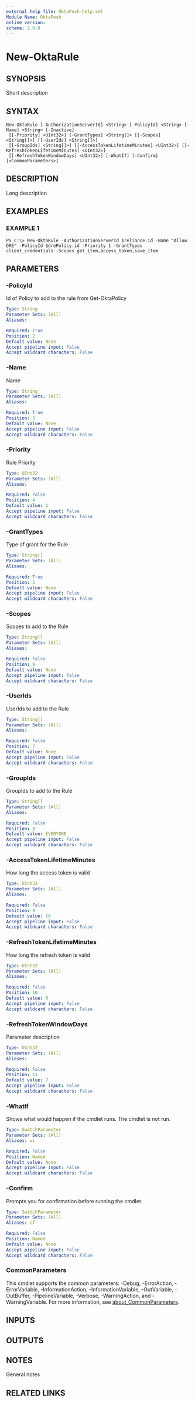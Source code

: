 ```yaml
---
external help file: OktaPosh-help.xml
Module Name: OktaPosh
online version:
schema: 2.0.0
---
```


# New-OktaRule

## SYNOPSIS
Short description

## SYNTAX

```
New-OktaRule [-AuthorizationServerId] <String> [-PolicyId] <String> [-Name] <String> [-Inactive]
 [[-Priority] <UInt32>] [-GrantTypes] <String[]> [[-Scopes] <String[]>] [[-UserIds] <String[]>]
 [[-GroupIds] <String[]>] [[-AccessTokenLifetimeMinutes] <UInt32>] [[-RefreshTokenLifetimeMinutes] <UInt32>]
 [[-RefreshTokenWindowDays] <UInt32>] [-WhatIf] [-Confirm] [<CommonParameters>]
```

## DESCRIPTION
Long description

## EXAMPLES

### EXAMPLE 1
```
PS C:\> New-OktaRule -AuthorizationServerId $reliance.id -Name "Allow DRE" -PolicyId $drePolicy.id -Priority 1 -GrantTypes client_credentials -Scopes get_item,access_token,save_item
```

## PARAMETERS
<!-- #include "./params/authServerId.md" -->

### -PolicyId
Id of Policy to add to the rule from Get-OktaPolicy

```yaml
Type: String
Parameter Sets: (All)
Aliases:

Required: True
Position: 2
Default value: None
Accept pipeline input: False
Accept wildcard characters: False
```

### -Name
Name

```yaml
Type: String
Parameter Sets: (All)
Aliases:

Required: True
Position: 3
Default value: None
Accept pipeline input: False
Accept wildcard characters: False
```

<!-- #include "./params/inactive.md" -->

### -Priority
Rule Priority

```yaml
Type: UInt32
Parameter Sets: (All)
Aliases:

Required: False
Position: 4
Default value: 1
Accept pipeline input: False
Accept wildcard characters: False
```

### -GrantTypes
Type of grant for the Rule

```yaml
Type: String[]
Parameter Sets: (All)
Aliases:

Required: True
Position: 5
Default value: None
Accept pipeline input: False
Accept wildcard characters: False
```

### -Scopes
Scopes to add to the Rule

```yaml
Type: String[]
Parameter Sets: (All)
Aliases:

Required: False
Position: 6
Default value: None
Accept pipeline input: False
Accept wildcard characters: False
```

### -UserIds
UserIds to add to the Rule

```yaml
Type: String[]
Parameter Sets: (All)
Aliases:

Required: False
Position: 7
Default value: None
Accept pipeline input: False
Accept wildcard characters: False
```

### -GroupIds
GroupIds to add to the Rule

```yaml
Type: String[]
Parameter Sets: (All)
Aliases:

Required: False
Position: 8
Default value: EVERYONE
Accept pipeline input: False
Accept wildcard characters: False
```

### -AccessTokenLifetimeMinutes
How long the access token is valid

```yaml
Type: UInt32
Parameter Sets: (All)
Aliases:

Required: False
Position: 9
Default value: 60
Accept pipeline input: False
Accept wildcard characters: False
```

### -RefreshTokenLifetimeMinutes
How long the refresh token is valid

```yaml
Type: UInt32
Parameter Sets: (All)
Aliases:

Required: False
Position: 10
Default value: 0
Accept pipeline input: False
Accept wildcard characters: False
```

### -RefreshTokenWindowDays
Parameter description

```yaml
Type: UInt32
Parameter Sets: (All)
Aliases:

Required: False
Position: 11
Default value: 7
Accept pipeline input: False
Accept wildcard characters: False
```

### -WhatIf
Shows what would happen if the cmdlet runs.
The cmdlet is not run.

```yaml
Type: SwitchParameter
Parameter Sets: (All)
Aliases: wi

Required: False
Position: Named
Default value: None
Accept pipeline input: False
Accept wildcard characters: False
```

### -Confirm
Prompts you for confirmation before running the cmdlet.

```yaml
Type: SwitchParameter
Parameter Sets: (All)
Aliases: cf

Required: False
Position: Named
Default value: None
Accept pipeline input: False
Accept wildcard characters: False
```

### CommonParameters
This cmdlet supports the common parameters: -Debug, -ErrorAction, -ErrorVariable, -InformationAction, -InformationVariable, -OutVariable, -OutBuffer, -PipelineVariable, -Verbose, -WarningAction, and -WarningVariable. For more information, see [about_CommonParameters](http://go.microsoft.com/fwlink/?LinkID=113216).

## INPUTS

## OUTPUTS

## NOTES
General notes

## RELATED LINKS
